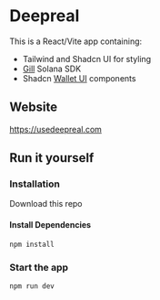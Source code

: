 # Deepreal

This is a React/Vite app containing:

- Tailwind and Shadcn UI for styling
- [Gill](https://gill.site/) Solana SDK
- Shadcn [Wallet UI](https://registry.wallet-ui.dev) components

## Website
https://usedeepreal.com


## Run it yourself

### Installation
Download this repo

#### Install Dependencies

```shell
npm install
```

### Start the app

```shell
npm run dev
```
